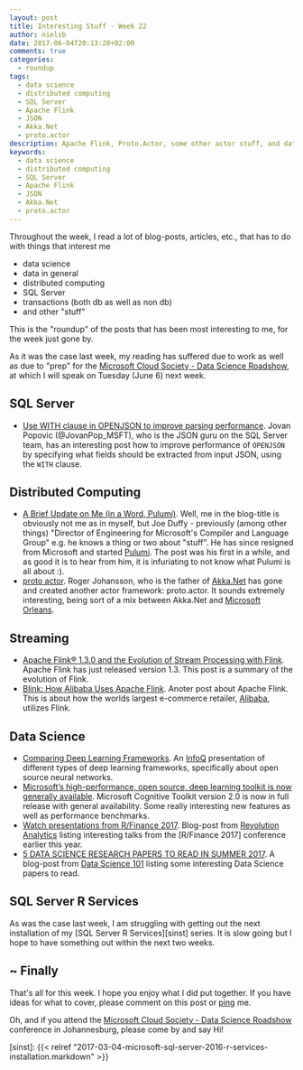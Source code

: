 ```yaml
---
layout: post
title: Interesting Stuff - Week 22
author: nielsb
date: 2017-06-04T20:13:28+02:00
comments: true
categories:
  - roundup
tags:
  - data science
  - distributed computing
  - SQL Server
  - Apache Flink
  - JSON
  - Akka.Net
  - proto.actor
description: Apache Flink, Proto.Actor, some other actor stuff, and data science as usual.
keywords:
  - data science
  - distributed computing
  - SQL Server
  - Apache Flink
  - JSON
  - Akka.Net
  - proto.actor   
---
```


Throughout the week, I read a lot of blog-posts, articles, etc., that has to do with things that interest me

* data science
* data in general
* distributed computing
* SQL Server
* transactions (both db as well as non db)
* and other "stuff"

This is the "roundup" of the posts that has been most interesting to me, for the week just gone by. 

<!--more-->

As it was the case last week, my reading has suffered due to work as well as due to "prep" for the [Microsoft Cloud Society - Data Science Roadshow][1], at which I will speak on Tuesday (June 6) next week.

## SQL Server

* [Use WITH clause in OPENJSON to improve parsing performance][2]. Jovan Popovic (@JovanPop_MSFT), who is the JSON guru on the SQL Server team, has an interesting post how to improve performance of `OPENJSON` by specifying what fields should be extracted from input JSON, using the `WITH` clause.

## Distributed Computing

* [A Brief Update on Me (in a Word, Pulumi)][3]. Well, me in the blog-title is obviously not me as in myself, but Joe Duffy - previously (among other things) "Director of Engineering for Microsoft's Compiler and Language Group" e.g. he knows a thing or two about "stuff". He has since resigned from Microsoft and started [Pulumi][4]. The post was his first in a while, and as good it is to hear from him, it is infuriating to not know what Pulumi is all about :).
* [proto actor][5]. Roger Johansson, who is the father of [Akka.Net][6] has gone and created another actor framework: proto.actor. It sounds extremely interesting, being sort of a mix between Akka.Net and [Microsoft Orleans][7].

## Streaming

* [Apache Flink® 1.3.0 and the Evolution of Stream Processing with Flink][8]. Apache Flink has just released version 1.3. This post is a summary of the evolution of Flink.
* [Blink: How Alibaba Uses Apache Flink][9]. Anoter post about Apache Flink. This is about how the worlds largest e-commerce retailer, [Alibaba][10], utilizes Flink.

## Data Science

* [Comparing Deep Learning Frameworks][11].  An [InfoQ][iq] presentation of different types of deep learning frameworks, specifically about open source neural networks.
* [Microsoft’s high-performance, open source, deep learning toolkit is now generally available][12]. Microsoft Cognitive Toolkit version 2.0 is now in full release with general availability. Some really interesting new features as well as performance benchmarks.
* [Watch presentations from R/Finance 2017][13]. Blog-post from [Revolution Analytics][re] listing interesting talks from the [R/Finance 2017] conference earlier this year.
* [5 DATA SCIENCE RESEARCH PAPERS TO READ IN SUMMER 2017][15]. A blog-post from [Data Science 101][16] listing some interesting Data Science papers to read.

## SQL Server R Services

As was the case last week, I am struggling with getting out the next installation of my [SQL Server R Services][sinst] series. It is slow going but I hope to have something out within the next two weeks.

## ~ Finally

That's all for this week. I hope you enjoy what I did put together. If you have ideas for what to cover, please comment on this post or [ping][ma] me.

Oh, and if you attend the [Microsoft Cloud Society - Data Science Roadshow][1] conference in Johannesburg, please come by and say Hi!

[ma]: mailto:niels.it.berglund@gmail.com
[mp]: https://blog.acolyer.org
[iq]: https://www.infoq.com/
[ew]: http://sqlonice.com/
[re]: http://blog.revolutionanalytics.com
[sqsk]: https://www.sqlskills.com
[1]: https://www.microsoft.com/middleeast/azure/cloud-society/engage-data-science-roadshow.aspx
[2]: https://blogs.msdn.microsoft.com/sqlserverstorageengine/2017/05/29/use-with-clause-in-openjson-to-improve-parsing-performance/
[3]: http://joeduffyblog.com/2017/06/01/an-update-on-me-pulumi/
[4]: http://pulumi.com/
[5]: http://proto.actor/
[6]: http://getakka.net/
[7]: https://dotnet.github.io/orleans/
[8]: https://data-artisans.com/blog/apache-flink-1-3-0-evolution-stream-processing
[9]: https://data-artisans.com/blog/blink-flink-alibaba-search
[10]: https://www.alibaba.com/
[11]: https://www.infoq.com/presentations/comparison-deep-learning-frameworks
[12]: https://www.microsoft.com/en-us/cognitive-toolkit/blog/2017/06/microsofts-high-performance-open-source-deep-learning-toolkit-now-generally-available/
[13]: http://blog.revolutionanalytics.com/2017/05/watch-rfinance-2017.html
[14]: http://www.rinfinance.com/
[15]: http://101.datascience.community/2017/06/01/5-datascience-research-papers-summer-2017
[16]: http://101.datascience.community/
[sinst]: {{< relref "2017-03-04-microsoft-sql-server-2016-r-services-installation.markdown" >}}

